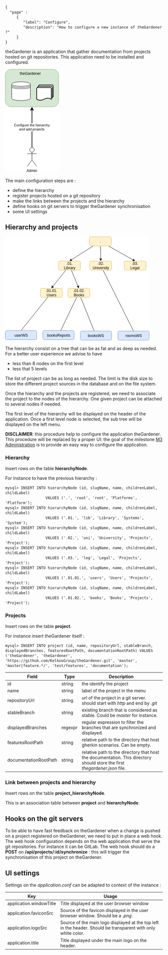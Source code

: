 ```thegardener
{
  "page" :
     {
        "label": "Configure",
        "description": "How to configure a new instance of theGardener ?"
     }
}
```

theGardener is an application that gather documentation from projects hosted on git repositories. 
This application need to be installed and configured. 

![Roles](../assets/images/theGardener_role_admin.png)


The main configuration steps are :

- define the hierarchy
- register projects hosted on a git repository
- make the links between the projects and the hierarchy
- define hooks on git servers to trigger theGardener synchronisation
- some UI settings


## Hierarchy and projects

![Roles](../assets/images/theGardener_hierarchy_projects.png)



The hierarchy consist on a tree that can be as fat and as deep as needed. 
For a better user experience we advise to have 
- less than 8 nodes on the first level
- less that 5 levels 

The list of project can be as long as needed. The limit is the disk size to store the different project sources in the database and on the file system.

Once the hierarchy and the projects are registered, we need to associate the project to the nodes of the hierarchy. One given project can be attached to several nodes if needed.    

The first level of the hierarchy will be displayed on the header of the application. 
Once a first level node is selected, the sub tree will be displayed on the left menu.

**DISCLAIMER**: this procedure help to configure the application theGardener. This procedure will be replaced by a proper UI: the goal of the milestone [M3 Administration](https://github.com/KelkooGroup/theGardener/milestone/2) is to provide an easy way to configure the application.


### Hierarchy

Insert rows on the table **hierarchyNode**.

For instance to have the previous hierarchy :

```
mysql> INSERT INTO hierarchyNode (id, slugName, name, childrenLabel, childLabel) 
                  VALUES ('.', 'root', 'root', 'Platforms', 'Platform');
mysql> INSERT INTO hierarchyNode (id, slugName, name, childrenLabel, childLabel) 
                  VALUES ('.01.', 'lib', 'Library', 'Systems', 'System');
mysql> INSERT INTO hierarchyNode (id, slugName, name, childrenLabel, childLabel) 
                  VALUES ('.02.', 'uni', 'University', 'Projects', 'Project');
mysql> INSERT INTO hierarchyNode (id, slugName, name, childrenLabel, childLabel) 
                  VALUES ('.03.', 'leg', 'Legal', 'Projects', 'Project');
mysql> INSERT INTO hierarchyNode (id, slugName, name, childrenLabel, childLabel) 
                  VALUES ('.01.01.', 'users', 'Users', 'Projects', 'Project');
mysql> INSERT INTO hierarchyNode (id, slugName, name, childrenLabel, childLabel) 
                  VALUES ('.01.02.', 'books', 'Books', 'Projects', 'Project');
```

### Projects

Insert rows on the table **project**.

For instance insert theGardener itself :

```
mysql> INSERT INTO project (id, name, repositoryUrl, stableBranch, displayedBranches, featuresRootPath, documentationRootPath) VALUES ('theGardener', 'theGardener', 'https://github.com/KelkooGroup/theGardener.git', 'master', 'master|feature.*/', 'test/features', 'documentation');
```

Field | Type  | Description
------------ | ------------- | -------------
id | string |  the identify the project
name | string |  label of the project in the menu
repositoryUrl | string |  url of the project in a git server. should start with _http_ and end by _.git_
stableBranch | string |  existing branch that is considered as stable. Could be _master_ for instance.
displayedBranches | regexpr |  regular expression to filter the branches that are synchronized and displayed.
featuresRootPath | string |  relative path to the directory that host gherkin scenarios. Can be empty.
documentationRootPath | string |  relative path to the directory that host the documentation. This directory should store the first _thegardener.json_ file.


### Link between projects and hierarchy

Insert rows on the table **project_hierarchyNode**.

This is an association table between **project** and **hierarchyNode**. 


## Hooks on the git servers

To be able to have fast feedback on theGardener when a change is pushed on a project registered on theGardener, we need to put in place a web hook.
The web hook configuration depends on tha web application that serve the git repositories. For instance it can be GitLab.
The web hook should do a **POST** on **/api/projects/:id/synchronize** : this will trigger the synchronisation of this project on theGardener.
 


## UI settings

Settings on the _application.conf_ can be adapted to context of the instance :


Key                     | Usage
----------------------- | -------------
application.windowTitle | Title displayed at the user browser window
application.faviconSrc  | Source of the favicon displayed in the user browser window. Should be a *.png*.  
application.logoSrc     | Source of the main logo displayed at the top left in the header. Should be transparent with only white color. 
application.title       | Title displayed under the main logo on the header.

 